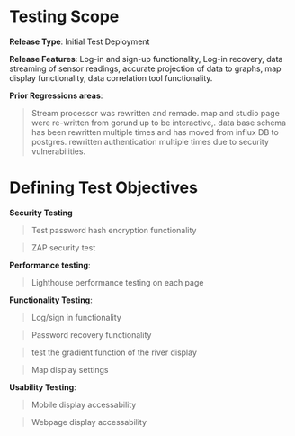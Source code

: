 
# Testing Scope

**Release Type**: Initial Test Deployment

**Release Features**: Log-in and sign-up functionality, Log-in recovery, data streaming of sensor readings, accurate projection of data to graphs, map display functionality, data correlation tool functionality.

**Prior Regressions areas**: 
> Stream processor was rewritten and remade.
> map and studio page were re-written from gorund up to be interactive,.
> data base schema has been rewritten multiple times and has moved from influx DB to postgres.
> rewritten authentication multiple times due to security vulnerabilities.

# Defining Test Objectives

**Security Testing**

> Test password hash encryption functionality

> ZAP security test

**Performance testing**:

> Lighthouse performance testing on each page 

**Functionality Testing**:

> Log/sign in functionality

> Password recovery functionality

> test the gradient function of the river display

> Map display settings
    
**Usability Testing**:

> Mobile display accessability

> Webpage display accessability
                                      